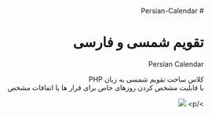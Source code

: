 <div style="direction:rtl;">
# Persian-Calendar
<h1>تقویم شمسی و فارسی</h1>
<p>Persian Calendar</p>
کلاس ساخت تقویم شمسی به زبان PHP
<br/>
با قابلیت مشخص کردن روزهای خاص برای قرار ها یا اتفاقات مشخص<p>>/p>
  <img src="https://github.com/mr-zenith/Persian-Calendar/blob/master/sc.png" />
</div>

